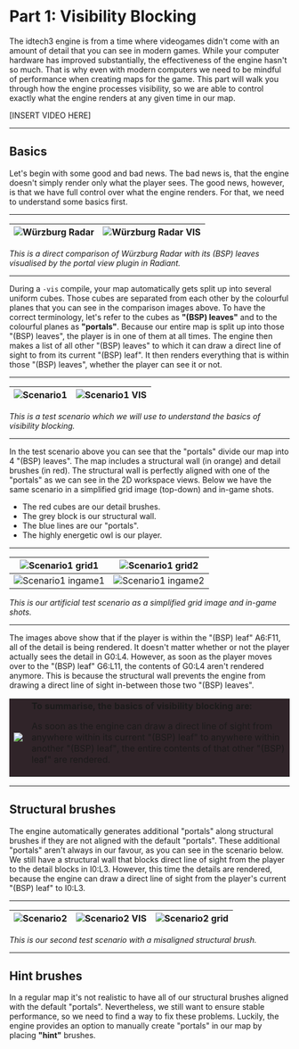 Part 1: Visibility Blocking
=========

The idtech3 engine is from a time where videogames didn't come with an amount of detail that you can see in modern games. While your computer hardware has improved substantially, the effectiveness of the engine hasn't so much. That is why even with modern computers we need to be mindful of performance when creating maps for the game. 
This part will walk you through how the engine processes visibility, so we are able to control exactly what the engine renders at any given time in our map.

[INSERT VIDEO HERE]

______________________
Basics
------
Let's begin with some good and bad news. The bad news is, that the engine doesn't simply render only what the player sees. The good news, however, is that we have full control over what the engine renders. For that, we need to understand some basics first.
______________________
![Würzburg Radar](https://raw.githubusercontent.com/realkemon/home/master/pages/tut_part1/map.png) | ![Würzburg Radar VIS](https://raw.githubusercontent.com/realkemon/home/master/pages/tut_part1/map_vis.png)
:---:|:---:

*This is a direct comparison of Würzburg Radar with its (BSP) leaves visualised by the portal view plugin in Radiant.*
______________________

During a `-vis` compile, your map automatically gets split up into several uniform cubes. Those cubes are separated from each other by the colourful planes that you can see in the comparison images above. To have the correct terminology, let's refer to the cubes as **"(BSP) leaves"** and to the colourful planes as **"portals"**.
Because our entire map is split up into those "(BSP) leaves", the player is in one of them at all times. The engine then makes a list of all other "(BSP) leaves" to which it can draw a direct line of sight to from its current "(BSP) leaf". It then renders everything that is within those "(BSP) leaves", whether the player can see it or not.
______________________
![Scenario1](https://raw.githubusercontent.com/realkemon/home/master/pages/tut_part1/scenario1.png) | ![Scenario1 VIS](https://raw.githubusercontent.com/realkemon/home/master/pages/tut_part1/scenario1_vis.png)
:---:|:---:

*This is a test scenario which we will use to understand the basics of visibility blocking.*
______________________

In the test scenario above you can see that the "portals" divide our map into 4 "(BSP) leaves". The map includes a structural wall (in orange) and detail brushes (in red). The structural wall is perfectly aligned with one of the "portals" as we can see in the 2D workspace views. Below we have the same scenario in a simplified grid image (top-down) and in-game shots.
* The red cubes are our detail brushes.
* The grey block is our structural wall.
* The blue lines are our "portals".
* The highly energetic owl is our player.
______________________
![Scenario1 grid1](https://raw.githubusercontent.com/realkemon/home/master/pages/tut_part1/scenario1_grid1.png) | ![Scenario1 grid2](https://raw.githubusercontent.com/realkemon/home/master/pages/tut_part1/scenario1_grid2.png)
:---:|:---:
![Scenario1 ingame1](https://raw.githubusercontent.com/realkemon/home/master/pages/tut_part1/shot0000.png) | ![Scenario1 ingame2](https://raw.githubusercontent.com/realkemon/home/master/pages/tut_part1/shot0001.png)

*This is our artificial test scenario as a simplified grid image and in-game shots.*
______________________

The images above show that if the player is within the "(BSP) leaf" A6:F11, all of the detail is being rendered. It doesn't matter whether or not the player actually sees the detail in G0:L4. However, as soon as the player moves over to the "(BSP) leaf" G6:L11, the contents of G0:L4 aren't rendered anymore. This is because the structural wall prevents the engine from drawing a direct line of sight in-between those two "(BSP) leaves".

<table style="background-color:#302429">
 <tr>
  <td>
    <img src="https://raw.githubusercontent.com/realkemon/home/master/gfx/avatar.png"> </td>
  <td>
    <b>To summarise, the basics of visibility blocking are:</b>
    <p>As soon as the engine can draw a direct line of sight from anywhere within its current "(BSP) leaf" to anywhere within another "(BSP) leaf", the entire contents of that other "(BSP) leaf" are rendered.</p>
  </td>
 </tr>
</table>

______________________
Structural brushes
------
The engine automatically generates additional "portals" along structural brushes if they are not aligned with the default "portals". These additional "portals" aren't always in our favour, as you can see in the scenario below. 
We still have a structural wall that blocks direct line of sight from the player to the detail blocks in I0:L3. However, this time the details are rendered, because the engine can draw a direct line of sight from the player's current "(BSP) leaf" to I0:L3.
______________________
![Scenario2](https://raw.githubusercontent.com/realkemon/home/master/pages/tut_part1/scenario2.png) | ![Scenario2 VIS](https://raw.githubusercontent.com/realkemon/home/master/pages/tut_part1/scenario2_vis.png) | ![Scenario2 grid](https://raw.githubusercontent.com/realkemon/home/master/pages/tut_part1/scenario2_grid.png)
:---:|:---:|:---:

*This is our second test scenario with a misaligned structural brush.*
______________________

Hint brushes
------

In a regular map it's not realistic to have all of our structural brushes aligned with the default "portals". Nevertheless, we still want to ensure stable performance, so we need to find a way to fix these problems. Luckily, the engine provides an option to manually create "portals" in our map by placing **"hint"** brushes.




